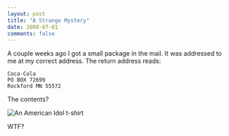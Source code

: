 ```yaml
---
layout: post
title: "A Strange Mystery"
date: 2008-07-01
comments: false
---
```

A couple weeks ago I got a small package in the mail. It was addressed
to me at my correct address. The return address reads:



    
    Coca-Cola
    PO BOX 72699
    Rockford MN 55572
    





The contents?



![An American Idol t-shirt](/blog/uploads/wtf.jpg)



WTF?
